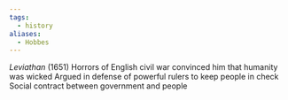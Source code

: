 ```yaml
---
tags:
  - history
aliases:
  - Hobbes
---
```

*Leviathan* (1651)
Horrors of English civil war convinced him that humanity was wicked
Argued in defense of powerful rulers to keep people in check
Social contract between government and people